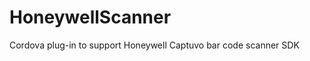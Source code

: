 HoneywellScanner
================

Cordova plug-in to support Honeywell Captuvo bar code scanner SDK
